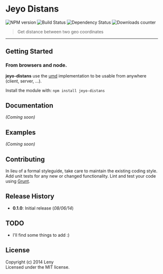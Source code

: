 # Jeyo Distans

![NPM version](http://img.shields.io/npm/v/jeyo-distans.svg) ![Build Status](http://img.shields.io/travis/leny/jeyo-distans.svg) ![Dependency Status](https://david-dm.org/leny/jeyo-distans.svg) ![Downloads counter](http://img.shields.io/npm/dm/jeyo-distans.svg)

> Get distance between two geo coordinates

* * *

## Getting Started

### From **browsers** and **node**.

**jeyo-distans** use the [umd](https://github.com/umdjs/umd) implementation to be usable from anywhere (client, server, ...).

Install the module with: `npm install jeyo-distans`

## Documentation

_(Coming soon)_

## Examples

_(Coming soon)_

## Contributing

In lieu of a formal styleguide, take care to maintain the existing coding style. Add unit tests for any new or changed functionality. Lint and test your code using [Grunt](http://gruntjs.com/).

## Release History

* **0.1.0**: Initial release (*08/06/14*)

## TODO

* I'll find some things to add :)

## License

Copyright (c) 2014 Leny  
Licensed under the MIT license.
